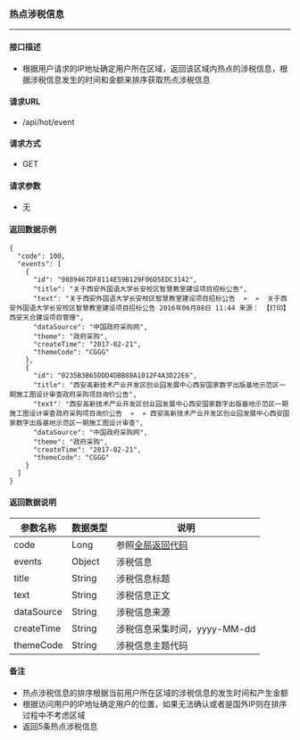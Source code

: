 ### 热点涉税信息

---

#### 接口描述

* 根据用户请求的IP地址确定用户所在区域，返回该区域内热点的涉税信息，根据涉税信息发生的时间和金额来排序获取热点涉税信息

#### 请求URL

* /api/hot/event

#### 请求方式

* GET

#### 请求参数

* 无

#### 返回数据示例

```
{
  "code": 100,
  "events": [
    {
      "id": "9889467DF8114E59B129F06D5EDC3142",
      "title": "关于西安外国语大学长安校区智慧教室建设项目招标公告",
      "text": "关于西安外国语大学长安校区智慧教室建设项目招标公告  »  »  关于西安外国语大学长安校区智慧教室建设项目招标公告 2016年06月08日 11:44 来源： 【打印】   西安天合建设项目管理",
      "dataSource": "中国政府采购网",
      "theme": "政府采购",
      "createTime": "2017-02-21",
      "themeCode": "CGGG"
    },
    {
      "id": "0235B3B65DDD4DBB88A1012F4A3D22E6",
      "title": "西安高新技术产业开发区创业园发展中心西安国家数字出版基地示范区一期施工图设计审查政府采购项目询价公告",
      "text": "西安高新技术产业开发区创业园发展中心西安国家数字出版基地示范区一期施工图设计审查政府采购项目询价公告  »  » 西安高新技术产业开发区创业园发展中心西安国家数字出版基地示范区一期施工图设计审查",
      "dataSource": "中国政府采购网",
      "theme": "政府采购",
      "createTime": "2017-02-21",
      "themeCode": "CGGG"
    }
  ]
}
```

#### 返回数据说明

| 参数名称 | 数据类型 | 说明 |
| --- | --- | --- |
| code | Long | 参照[全局返回代码](/数据词典.md) |
| events | Object | 涉税信息 |
| title | String | 涉税信息标题 |
| text | String | 涉税信息正文 |
| dataSource | String | 涉税信息来源 |
| createTime | String | 涉税信息采集时间，yyyy-MM-dd |
| themeCode | String | 涉税信息主题代码 |

#### 备注

* 热点涉税信息的排序根据当前用户所在区域的涉税信息的发生时间和产生金额
* 根据访问用户的IP地址确定用户的位置，如果无法确认或者是国外IP则在排序过程中不考虑区域
* 返回5条热点涉税信息




